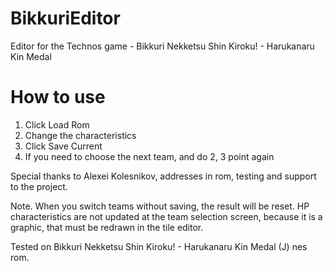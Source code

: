 # BikkuriEditor
Editor for the Technos game - Bikkuri Nekketsu Shin Kiroku! - Harukanaru Kin Medal

# How to use
1. Click Load Rom
2. Change the characteristics
3. Click Save Current
4. If you need to choose the next team, and do 2, 3 point again

Special thanks to Alexei Kolesnikov, addresses in rom, testing and support to the project.

Note. When you switch teams without saving, the result will be reset.
HP characteristics are not updated at the team selection screen, because it is a graphic, that must be redrawn in the tile editor.

Tested on Bikkuri Nekketsu Shin Kiroku! - Harukanaru Kin Medal (J) nes rom.
